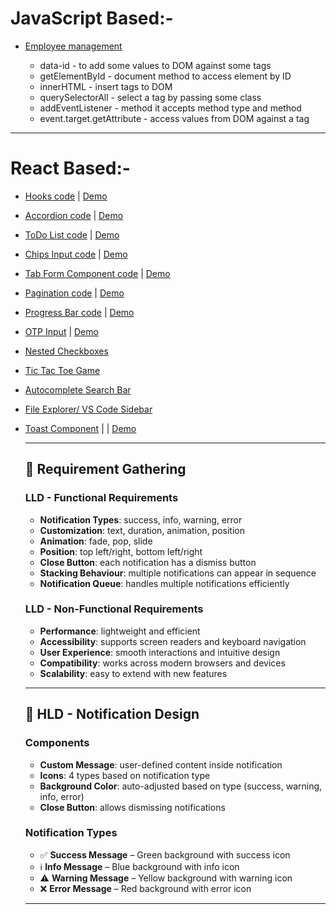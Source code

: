 # JavaScript Based:-

- [Employee management](https://codesandbox.io/p/sandbox/employee-management-5n37xx)

    - data-id - to add some values to DOM against some tags
    - getElementById - document method to access element by ID
    - innerHTML - insert tags to DOM
    - querySelectorAll - select a tag by passing some class
    - addEventListener - method it accepts method type and method
    - event.target.getAttribute - access values from DOM against a tag

---

# React Based:-

- [Hooks code](https://codesandbox.io/p/sandbox/hooks-vj2tft) | [Demo](https://vj2tft.csb.app/)


- [Accordion code](https://codesandbox.io/p/sandbox/accordion-l9q2g8) | [Demo](https://l9q2g8.csb.app/)


- [ToDo List code](https://codesandbox.io/p/sandbox/todo-list-kt6r49) | [Demo](https://kt6r49.csb.app/)


- [Chips Input code](https://codesandbox.io/p/sandbox/chips-input-7gqj83) | [Demo](https://7gqj83.csb.app/)


- [Tab Form Component code](https://codesandbox.io/p/sandbox/tab-form-component-y85c7d) | [Demo](https://y85c7d.csb.app/)


- [Pagination code](https://codesandbox.io/p/sandbox/pagination-ppfvj8) | [Demo](https://ppfvj8.csb.app/)

- [Progress Bar code](https://codesandbox.io/p/sandbox/progress-bar-xkhppz) | [Demo](https://xkhppz.csb.app/)

- [OTP Input](https://codesandbox.io/p/sandbox/otp-screen-3mrkdr) | [Demo](https://3mrkdr.csb.app/)

- [Nested Checkboxes ]()

- [Tic Tac Toe Game]()

- [Autocomplete Search Bar]()

- [File Explorer/ VS Code Sidebar]()

- [Toast Component](https://codesandbox.io/p/sandbox/toast-46z2ln) | | [Demo](https://46z2ln.csb.app/)

    ---

    ## 📌 Requirement Gathering

    ### LLD - Functional Requirements
    - **Notification Types**: success, info, warning, error  
    - **Customization**: text, duration, animation, position  
    - **Animation**: fade, pop, slide  
    - **Position**: top left/right, bottom left/right  
    - **Close Button**: each notification has a dismiss button  
    - **Stacking Behaviour**: multiple notifications can appear in sequence  
    - **Notification Queue**: handles multiple notifications efficiently  

    ### LLD - Non-Functional Requirements
    - **Performance**: lightweight and efficient  
    - **Accessibility**: supports screen readers and keyboard navigation  
    - **User Experience**: smooth interactions and intuitive design  
    - **Compatibility**: works across modern browsers and devices  
    - **Scalability**: easy to extend with new features  

    ---

    ## 📌 HLD - Notification Design

    ### Components
    - **Custom Message**: user-defined content inside notification  
    - **Icons**: 4 types based on notification type  
    - **Background Color**: auto-adjusted based on type (success, warning, info, error)  
    - **Close Button**: allows dismissing notifications  

    ### Notification Types
    - ✅ **Success Message** – Green background with success icon  
    - ℹ️ **Info Message** – Blue background with info icon  
    - ⚠️ **Warning Message** – Yellow background with warning icon  
    - ❌ **Error Message** – Red background with error icon  

    ---


